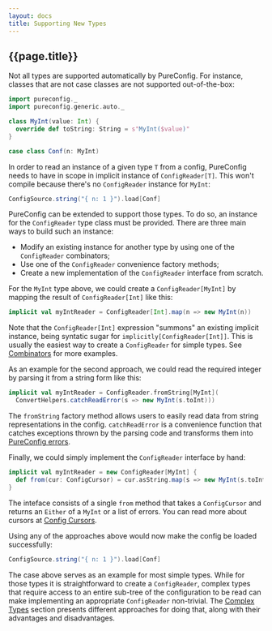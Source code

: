 ```yaml
---
layout: docs
title: Supporting New Types
---
```


## {{page.title}}

Not all types are supported automatically by PureConfig. For instance, classes that are not case classes are not
supported out-of-the-box:

```scala mdoc:silent
import pureconfig._
import pureconfig.generic.auto._

class MyInt(value: Int) {
  override def toString: String = s"MyInt($value)"
}

case class Conf(n: MyInt)
```

In order to read an instance of a given type `T` from a config, PureConfig needs to have in scope in implicit instance
of `ConfigReader[T]`. This won't compile because there's no `ConfigReader` instance for `MyInt`:

```scala mdoc:fail
ConfigSource.string("{ n: 1 }").load[Conf]
```

PureConfig can be extended to support those types. To do so, an instance for the `ConfigReader` type class must be
provided. There are three main ways to build such an instance:

- Modify an existing instance for another type by using one of the `ConfigReader` combinators;
- Use one of the `ConfigReader` convenience factory methods;
- Create a new implementation of the `ConfigReader` interface from scratch.

For the `MyInt` type above, we could create a `ConfigReader[MyInt]` by mapping the result of `ConfigReader[Int]` like
this:

```scala mdoc:silent
implicit val myIntReader = ConfigReader[Int].map(n => new MyInt(n))
```

Note that the `ConfigReader[Int]` expression "summons" an existing implicit instance, being syntatic sugar for `implicitly[ConfigReader[Int]]`. This is usually the easiest way to create a `ConfigReader` for simple types. See
[Combinators](combinators.md) for more examples.

As an example for the second approach, we could read the required integer by parsing it from a string form like this:

```scala mdoc:nest:silent
implicit val myIntReader = ConfigReader.fromString[MyInt](
  ConvertHelpers.catchReadError(s => new MyInt(s.toInt)))
```

The `fromString` factory method allows users to easily read data from string representations in the config.
`catchReadError` is a convenience function that catches exceptions thrown by the parsing code and transforms them into
[PureConfig errors](error-handling.md).

Finally, we could simply implement the `ConfigReader` interface by hand:

```scala mdoc:nest:silent
implicit val myIntReader = new ConfigReader[MyInt] {
  def from(cur: ConfigCursor) = cur.asString.map(s => new MyInt(s.toInt))
}
```

The inteface consists of a single `from` method that takes a `ConfigCursor` and returns an `Either` of a `MyInt` or a
list of errors. You can read more about cursors at [Config Cursors](config-cursors.md).

Using any of the approaches above would now make the config be loaded successfully:

```scala mdoc
ConfigSource.string("{ n: 1 }").load[Conf]
```

The case above serves as an example for most simple types. While for those types it is straightforward to create a
`ConfigReader`, complex types that require access to an entire sub-tree of the configuration to be read can make
implementing an appropriate `ConfigReader` non-trivial. The [Complex Types](complex-types.md) section presents
different approaches for doing that, along with their advantages and disadvantages.

